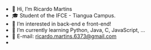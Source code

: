 - 👋 Hi, I’m Ricardo Martins
- 🎓 Student of the IFCE - Tiangua Campus.
- 👀 I’m interested in back-end e front-end!
- 🌱 I’m currently learning Python, Java, C, JavaScript, ...
- 📧 E-mail: ricardo.martins.6373@gmail.com
- 

<!---
RicardoMart922/RicardoMart922 is a ✨ special ✨ repository because its `README.md` (this file) appears on your GitHub profile.
You can click the Preview link to take a look at your changes.
--->
